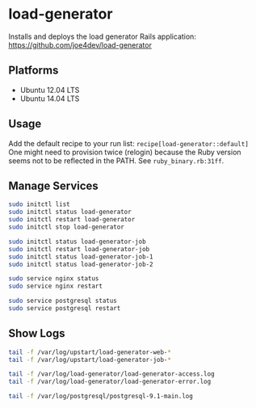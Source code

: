 # load-generator

Installs and deploys the load generator Rails application: https://github.com/joe4dev/load-generator

## Platforms

* Ubuntu 12.04 LTS
* Ubuntu 14.04 LTS

## Usage

Add the default recipe to your run list: `recipe[load-generator::default]`
One might need to provision twice (relogin) because the Ruby version seems not to be reflected in the PATH. See `ruby_binary.rb:31ff`.

## Manage Services

```bash
sudo initctl list
sudo initctl status load-generator
sudo initctl restart load-generator
sudo initctl stop load-generator

sudo initctl status load-generator-job
sudo initctl restart load-generator-job
sudo initctl status load-generator-job-1
sudo initctl status load-generator-job-2

sudo service nginx status
sudo service nginx restart

sudo service postgresql status
sudo service postgresql restart
```

## Show Logs

```bash
tail -f /var/log/upstart/load-generator-web-*
tail -f /var/log/upstart/load-generator-job-*

tail -f /var/log/load-generator/load-generator-access.log
tail -f /var/log/load-generator/load-generator-error.log

tail -f /var/log/postgresql/postgresql-9.1-main.log
```
